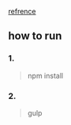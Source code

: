
[refrence](http://michaelhsu.tw/2014/06/11/gulp-livereload/)

## how to run

### 1.
> npm install

### 2.
> gulp